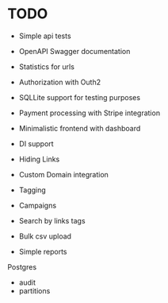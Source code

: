 # TODO

 - Simple api tests
 - OpenAPI Swagger documentation
 - Statistics for urls
 - Authorization with Outh2
 - SQLLite support for testing purposes
 - Payment processing with Stripe integration
 - Minimalistic frontend with dashboard
 - DI support
 
 - Hiding Links
 - Custom Domain integration
 - Tagging
 - Campaigns
 - Search by links tags

 - Bulk csv upload
 - Simple reports

 Postgres
 - audit
 - partitions
